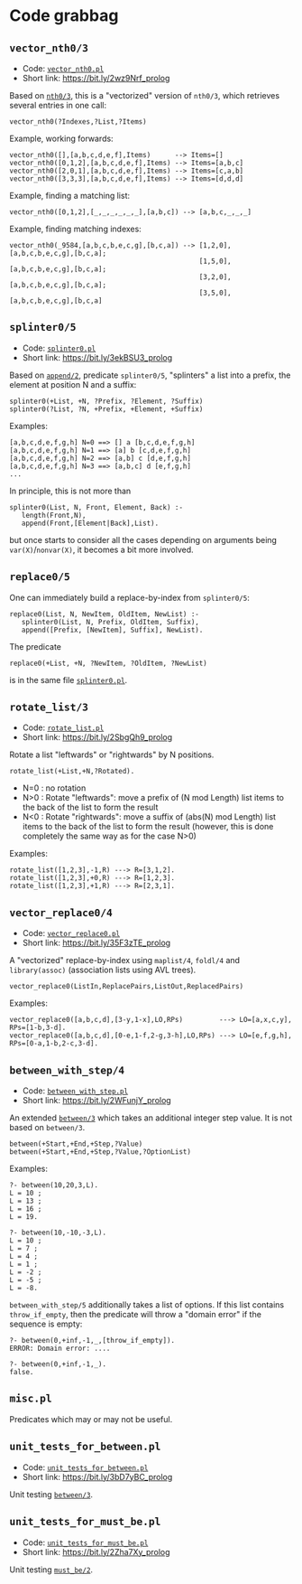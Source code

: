 # Code grabbag

## `vector_nth0/3`

- Code: [`vector_nth0.pl`](vector_nth0.pl)
- Short link: https://bit.ly/2wz9Nrf_prolog

Based on [`nth0/3`](https://eu.swi-prolog.org/pldoc/doc_for?object=nth0/3), this is a "vectorized" version
of `nth0/3`, which retrieves several entries in one call: 

```
vector_nth0(?Indexes,?List,?Items)
```

Example, working forwards:

```
vector_nth0([],[a,b,c,d,e,f],Items)      --> Items=[]
vector_nth0([0,1,2],[a,b,c,d,e,f],Items) --> Items=[a,b,c]
vector_nth0([2,0,1],[a,b,c,d,e,f],Items) --> Items=[c,a,b]
vector_nth0([3,3,3],[a,b,c,d,e,f],Items) --> Items=[d,d,d]
```

Example, finding a matching list:

```
vector_nth0([0,1,2],[_,_,_,_,_,_],[a,b,c]) --> [a,b,c,_,_,_]
```

Example, finding matching indexes:

```
vector_nth0(_9584,[a,b,c,b,e,c,g],[b,c,a]) --> [1,2,0],[a,b,c,b,e,c,g],[b,c,a];
                                               [1,5,0],[a,b,c,b,e,c,g],[b,c,a];
                                               [3,2,0],[a,b,c,b,e,c,g],[b,c,a];
                                               [3,5,0],[a,b,c,b,e,c,g],[b,c,a]
```

## `splinter0/5`

- Code: [`splinter0.pl`](splinter0.pl)
- Short link: https://bit.ly/3ekBSU3_prolog

Based on [`append/2`](https://eu.swi-prolog.org/pldoc/doc_for?object=append/2), predicate `splinter0/5`, 
"splinters" a list into a prefix, the element at position N and a suffix:

```
splinter0(+List, +N, ?Prefix, ?Element, ?Suffix)
splinter0(?List, ?N, +Prefix, +Element, +Suffix)
```

Examples: 

```
[a,b,c,d,e,f,g,h] N=0 ==> [] a [b,c,d,e,f,g,h]
[a,b,c,d,e,f,g,h] N=1 ==> [a] b [c,d,e,f,g,h]
[a,b,c,d,e,f,g,h] N=2 ==> [a,b] c [d,e,f,g,h]
[a,b,c,d,e,f,g,h] N=3 ==> [a,b,c] d [e,f,g,h]
...
```

In principle, this is not more than

```
splinter0(List, N, Front, Element, Back) :-
   length(Front,N),
   append(Front,[Element|Back],List).
```

but once starts to consider all the cases depending on arguments being `var(X)`/`nonvar(X)`, it becomes a
bit more involved.

 ## `replace0/5`

One can immediately build a replace-by-index from `splinter0/5`:

```
replace0(List, N, NewItem, OldItem, NewList) :-
   splinter0(List, N, Prefix, OldItem, Suffix),
   append([Prefix, [NewItem], Suffix], NewList).
```

The predicate 

```
replace0(+List, +N, ?NewItem, ?OldItem, ?NewList)
```

is in the same file [`splinter0.pl`](splinter0.pl). 

## `rotate_list/3`

- Code: [`rotate_list.pl`](rotate_list.pl)
- Short link: https://bit.ly/2SbgQh9_prolog

Rotate a list "leftwards" or "rightwards" by N positions.

```
rotate_list(+List,+N,?Rotated).
```

- N=0 : no rotation
- N>0 : Rotate "leftwards": move a prefix of (N mod Length) list items to the back of the list to form the result
- N<0 : Rotate "rightwards": move a suffix of (abs(N) mod Length) list items to the back of the list to form the result (however, this is done completely the same way as for the case N>0) 

Examples:

```
rotate_list([1,2,3],-1,R) ---> R=[3,1,2].
rotate_list([1,2,3],+0,R) ---> R=[1,2,3].
rotate_list([1,2,3],+1,R) ---> R=[2,3,1].
```

## `vector_replace0/4`

- Code: [`vector_replace0.pl`](vector_replace0.pl)
- Short link: https://bit.ly/35F3zTE_prolog

A "vectorized" replace-by-index using `maplist/4`, `foldl/4` and
`library(assoc)` (association lists using AVL trees).

```
vector_replace0(ListIn,ReplacePairs,ListOut,ReplacedPairs)
```

Examples:

```
vector_replace0([a,b,c,d],[3-y,1-x],LO,RPs)         ---> LO=[a,x,c,y], RPs=[1-b,3-d].
vector_replace0([a,b,c,d],[0-e,1-f,2-g,3-h],LO,RPs) ---> LO=[e,f,g,h], RPs=[0-a,1-b,2-c,3-d].
```

## `between_with_step/4`

- Code: [`between_with_step.pl`](between_with_step.pl)
- Short link: https://bit.ly/2WFunjY_prolog

An extended [`between/3`](https://eu.swi-prolog.org/pldoc/doc_for?object=between/3) which takes an additional integer step value. It is not based on `between/3`.

```
between(+Start,+End,+Step,?Value)
between(+Start,+End,+Step,?Value,?OptionList)
```

Examples:

```
?- between(10,20,3,L).
L = 10 ;
L = 13 ;
L = 16 ;
L = 19.

?- between(10,-10,-3,L).
L = 10 ;
L = 7 ;
L = 4 ;
L = 1 ;
L = -2 ;
L = -5 ;
L = -8.
```

`between_with_step/5` additionally takes a list of options. If this list contains `throw_if_empty`, then the predicate will throw a "domain error" if the sequence is empty:

```
?- between(0,+inf,-1,_,[throw_if_empty]).
ERROR: Domain error: .... 

?- between(0,+inf,-1,_).
false.
```

## `misc.pl` 

Predicates which may or may not be useful.

## `unit_tests_for_between.pl`

- Code: [`unit_tests_for_between.pl`](unit_tests_for_between.pl)
- Short link: https://bit.ly/3bD7yBC_prolog

Unit testing [`between/3`](https://eu.swi-prolog.org/pldoc/doc_for?object=between/3).

## `unit_tests_for_must_be.pl`

- Code: [`unit_tests_for_must_be.pl`](unit_tests_for_must_be.pl)
- Short link: https://bit.ly/2Zha7Xy_prolog

Unit testing [`must_be/2`](https://eu.swi-prolog.org/pldoc/doc_for?object=must_be/2).







